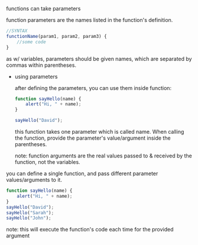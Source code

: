 functions can take parameters

function parameters are the names listed in the function's definition.

```jsx
//SYNTAX
functionName(param1, param2, param3) {
	//some code
}
```

as w/ variables, parameters should be given names, which are separated by commas within parentheses.

-   using parameters
    
    after defining the parameters, you can use them inside function:
    
    ```jsx
    function sayHello(name) {
    	alert("Hi, " + name);
    }
    
    sayHello("David");
    ```
    
    this function takes one parameter which is called name. When calling the function, provide the parameter's value/argument inside the parentheses.
    
    note: function arguments are the real values passed to & received by the function, not the variables.
    

you can define a single function, and pass different parameter values/arguments to it.

```jsx
function sayHello(name) {
	alert("Hi, " + name);
}
sayHello("David");
sayHello("Sarah");
sayHello("John");
```

note: this will execute the function's code each time for the provided argument